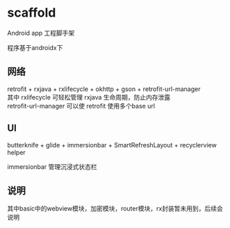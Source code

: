 # scaffold
Android app 工程脚手架

程序基于androidx下

## 网络
retrofit + rxjava + rxlifecycle + okhttp + gson + retrofit-url-manager  
其中 rxlifecycle 可轻松管理 rxjava 生命周期，防止内存泄露  
retrofit-url-manager 可以使 retrofit 使用多个base url  

## UI
butterknife + glide + immersionbar + SmartRefreshLayout + recyclerview helper

immersionbar 管理沉浸式状态栏  

## 说明
其中basic中的webview模块，加密模块，router模块，rx封装暂未用到，后续会说明
